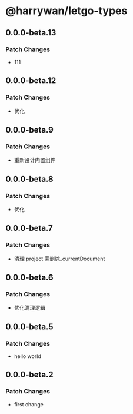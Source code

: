 # @harrywan/letgo-types

## 0.0.0-beta.13

### Patch Changes

- 111

## 0.0.0-beta.12

### Patch Changes

- 优化

## 0.0.0-beta.9

### Patch Changes

- 重新设计内置组件

## 0.0.0-beta.8

### Patch Changes

- 优化

## 0.0.0-beta.7

### Patch Changes

- 清理 project 需删除\_currentDocument

## 0.0.0-beta.6

### Patch Changes

- 优化清理逻辑

## 0.0.0-beta.5

### Patch Changes

- hello world

## 0.0.0-beta.2

### Patch Changes

- first change
